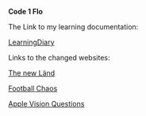 **Code 1 Flo**

The Link to my learning documentation:

[LearningDiary](Code1_Diary)

Links to the changed websites:

[The new Länd](Projects/Images/TheLänd.png) 

[Football Chaos](Projects/Images/EMGrandPrix.png)

[Apple Vision Questions](Projects/Images/AppleVisionFragen.png) 